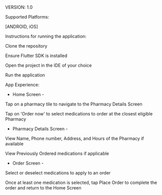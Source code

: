VERSION: 1.0

Supported Platforms:

[ANDROID, iOS]

Instructions for running the application:

Clone the repository

Ensure Flutter SDK is installed

Open the project in the IDE of your choice

Run the application 

App Experience:

- Home Screen -

Tap on a pharmacy tile to navigate to the Pharmacy Details Screen

Tap on 'Order now' to select medications to order at the closest eligible Pharmacy 

- Pharmacy Details Screen - 

View Name, Phone number, Address, and Hours of the Pharmacy if available 

View Previously Ordered medications if applicable 

- Order Screen - 

Select or deselect medications to apply to an order 

Once at least one medication is selected, tap Place Order to complete the order and return to the Home Screen 
